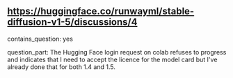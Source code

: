 ## https://huggingface.co/runwayml/stable-diffusion-v1-5/discussions/4

contains_question: yes

question_part: The Hugging Face login request on colab refuses to progress and indicates that I need to accept the licence for the model card but I've already done that for both 1.4 and 1.5.